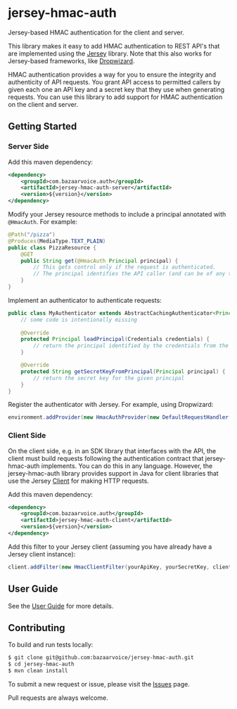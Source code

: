 # jersey-hmac-auth

Jersey-based HMAC authentication for the client and server.

This library makes it easy to add HMAC authentication to REST API's that are implemented using the 
[Jersey](https://jersey.java.net) library. Note that this also works for Jersey-based frameworks, like
[Dropwizard](http://dropwizard.io/). 

HMAC authentication provides a way for you to ensure the integrity and authenticity of API requests. You grant 
API access to permitted callers by given each one an API key and a secret key that they use when generating requests.
You can use this library to add support for HMAC authentication on the client and server.


## Getting Started

### Server Side

Add this maven dependency:

```xml
<dependency>
    <groupId>com.bazaarvoice.auth</groupId>
    <artifactId>jersey-hmac-auth-server</artifactId>
    <version>${version}</version>
</dependency>
```

Modify your Jersey resource methods to include a principal annotated with `@HmacAuth`. For example:

```java
@Path("/pizza")
@Produces(MediaType.TEXT_PLAIN)
public class PizzaResource {
    @GET
    public String get(@HmacAuth Principal principal) {
        // This gets control only if the request is authenticated. 
        // The principal identifies the API caller (and can be of any type you want).
    }
}
```

Implement an authenticator to authenticate requests: 

```java
public class MyAuthenticator extends AbstractCachingAuthenticator<Principal> {
    // some code is intentionally missing 
    
    @Override
    protected Principal loadPrincipal(Credentials credentials) {
        // return the principal identified by the credentials from the API request
    } 

    @Override
    protected String getSecretKeyFromPrincipal(Principal principal) {
        // return the secret key for the given principal
    }
}
```

Register the authenticator with Jersey. For example, using Dropwizard:

```java
environment.addProvider(new HmacAuthProvider(new DefaultRequestHandler(new MyAuthenticator())));
```

### Client Side

On the client side, e.g. in an SDK library that interfaces with the API, the client must build requests following the
authentication contract that jersey-hmac-auth implements. You can do this in any language. However, the jersey-hmac-auth
library provides support in Java for client libraries that use the Jersey 
[Client](https://jersey.java.net/nonav/apidocs/1.17/jersey/com/sun/jersey/api/client/Client.html) for making HTTP requests.

Add this maven dependency:

```xml
<dependency>
    <groupId>com.bazaarvoice.auth</groupId>
    <artifactId>jersey-hmac-auth-client</artifactId>
    <version>${version}</version>
</dependency>
``` 

Add this filter to your Jersey client (assuming you have already have a Jersey client instance):

```java
client.addFilter(new HmacClientFilter(yourApiKey, yourSecretKey, client.getMessageBodyWorkers()));
```


## User Guide

See the [User Guide](https://github.com/bazaarvoice/jersey-hmac-auth/wiki) for more details.


## Contributing

To build and run tests locally:

```sh
$ git clone git@github.com:bazaarvoice/jersey-hmac-auth.git
$ cd jersey-hmac-auth
$ mvn clean install
```

To submit a new request or issue, please visit the [Issues](https://github.com/bazaarvoice/jersey-hmac-auth/issues) page.

Pull requests are always welcome.
